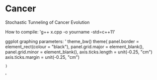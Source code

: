 Cancer
======

Stochastic Tunneling of Cancer Evolution



How to compile: 
'g++ x.cpp -o yourname -std=c++11'


ggplot graphing parameters:
'
	theme_bw()
	theme(  panel.border = element_rect(colour = "black"), 
		panel.grid.major = element_blank(), 
		panel.grid.minor = element_blank(),
		axis.ticks.length = unit(-0.25, "cm")
		axis.ticks.margin = unit(-0.25, "cm")
	
 	)
'


